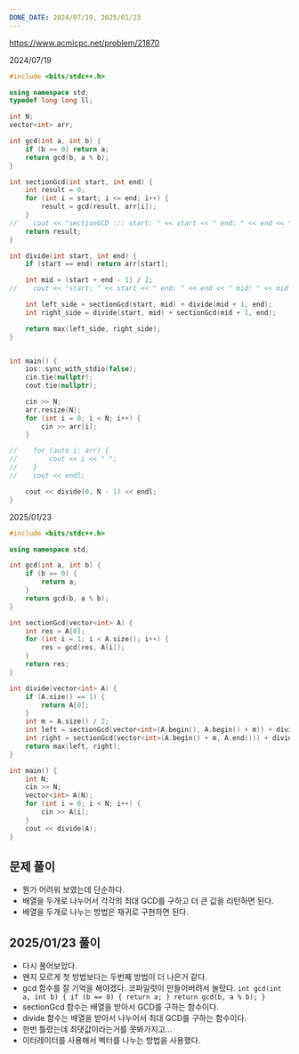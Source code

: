 ```yaml
---
DONE_DATE: 2024/07/19, 2025/01/23
---
```


https://www.acmicpc.net/problem/21870

2024/07/19

```c++
#include <bits/stdc++.h>

using namespace std;
typedef long long ll;

int N;
vector<int> arr;

int gcd(int a, int b) {
    if (b == 0) return a;
    return gcd(b, a % b);
}

int sectionGcd(int start, int end) {
    int result = 0;
    for (int i = start; i <= end; i++) {
        result = gcd(result, arr[i]);
    }
//    cout << "sectionGCD ::: start: " << start << " end: " << end << " result: " << result << endl;
    return result;
}

int divide(int start, int end) {
    if (start == end) return arr[start];

    int mid = (start + end - 1) / 2;
//    cout << "start: " << start << " end: " << end << " mid: " << mid << endl;

    int left_side = sectionGcd(start, mid) + divide(mid + 1, end);
    int right_side = divide(start, mid) + sectionGcd(mid + 1, end);

    return max(left_side, right_side);
}


int main() {
    ios::sync_with_stdio(false);
    cin.tie(nullptr);
    cout.tie(nullptr);

    cin >> N;
    arr.resize(N);
    for (int i = 0; i < N; i++) {
        cin >> arr[i];
    }

//    for (auto i: arr) {
//        cout << i << " ";
//    }
//    cout << endl;

    cout << divide(0, N - 1) << endl;
}
```

2025/01/23

```c++
#include <bits/stdc++.h>

using namespace std;

int gcd(int a, int b) {
    if (b == 0) {
        return a;
    }
    return gcd(b, a % b);
}

int sectionGcd(vector<int> A) {
    int res = A[0];
    for (int i = 1; i < A.size(); i++) {
        res = gcd(res, A[i]);
    }
    return res;
}

int divide(vector<int> A) {
    if (A.size() == 1) {
        return A[0];
    }
    int m = A.size() / 2;
    int left = sectionGcd(vector<int>(A.begin(), A.begin() + m)) + divide(vector<int>(A.begin() + m, A.end()));
    int right = sectionGcd(vector<int>(A.begin() + m, A.end())) + divide(vector<int>(A.begin(), A.begin() + m));
    return max(left, right);
}

int main() {
    int N;
    cin >> N;
    vector<int> A(N);
    for (int i = 0; i < N; i++) {
        cin >> A[i];
    }
    cout << divide(A);
}
```

## 문제 풀이

- 뭔가 어려워 보였는데 단순하다.
- 배열을 두개로 나누어서 각각의 최대 GCD를 구하고 더 큰 값을 리턴하면 된다.
- 배열을 두개로 나누는 방법은 재귀로 구현하면 된다.

## 2025/01/23 풀이

- 다시 풀어보았다.
- 왠지 모르게 첫 방법보다는 두번째 방법이 더 나은거 같다.
- gcd 함수를 잘 기억을 해야겠다. 코파일럿이 만들어버려서 놀랐다.
  `int gcd(int a, int b) {
      if (b == 0) {
          return a;
      }
      return gcd(b, a % b);
  }`
- sectionGcd 함수는 배열을 받아서 GCD를 구하는 함수이다.
- divide 함수는 배열을 받아서 나누어서 최대 GCD를 구하는 함수이다.
- 한번 틀렸는데 최댓값이라는거를 못봐가지고...
- 이터레이터를 사용해서 벡터를 나누는 방법을 사용했다.




